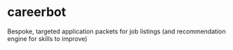 # careerbot
Bespoke, targeted application packets for job listings (and recommendation engine for skills to improve)
